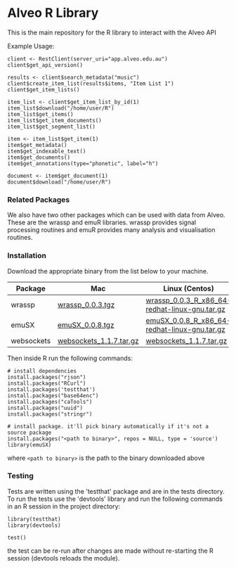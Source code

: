 Alveo R Library
=======

This is the main repository for the R library to interact with the Alveo API


Example Usage:

	client <- RestClient(server_uri="app.alveo.edu.au")
	client$get_api_version()

	results <- client$search_metadata("music")
	client$create_item_list(results$items, "Item List 1")
	client$get_item_lists()

	item_list <- client$get_item_list_by_id(1)
	item_list$download("/home/user/R")
	item_list$get_items()
	item_list$get_item_documents()
	item_list$get_segment_list()

	item <- item_list$get_item(1)
	item$get_metadata()
	item$get_indexable_text()
	item$get_documents()
	item$get_annotations(type="phonetic", label="h")

	document <- item$get_document(1)
	document$download("/home/user/R")


### Related Packages ###

We also have two other packages which can be used with data from Alveo. These are the wrassp and emuR libraries.  wrassp
provides signal processing routines and emuR provides many analysis and visualisation routines. 


### Installation

Download the appropriate binary from the list below to your machine.

| Package | Mac | Linux (Centos) | Windows |
| ------  | --- | -------------- | ------- |
| wrassp | [wrassp_0.0.3.tgz](https://github.com/IntersectAustralia/hcsvlab-docs/blob/master/RPackages/wrassp_0.0.3.tgz) | [wrassp_0.0.3_R_x86_64-redhat-linux-gnu.tar.gz](https://github.com/IntersectAustralia/hcsvlab-docs/blob/master/RPackages/wrassp_0.0.3_R_x86_64-redhat-linux-gnu.tar.gz) | [wrassp_0.0.3.zip](https://github.com/IntersectAustralia/hcsvlab-docs/blob/master/RPackages/wrassp_0.0.3.zip) |
| emuSX | [emuSX_0.0.8.tgz](https://github.com/IntersectAustralia/hcsvlab-docs/blob/master/RPackages/emuSX_0.0.8.tgz) | [emuSX_0.0.8_R_x86_64-redhat-linux-gnu.tar.gz](https://github.com/IntersectAustralia/hcsvlab-docs/blob/master/RPackages/emuSX_0.0.8_R_x86_64-redhat-linux-gnu.tar.gz) | [emuSX_0.0.8.zip](https://github.com/IntersectAustralia/hcsvlab-docs/blob/master/RPackages/emuSX_0.0.8.zip) |
| websockets | [websockets_1.1.7.tar.gz](http://cran.r-project.org/src/contrib/Archive/websockets/websockets_1.1.7.tar.gz) | [websockets_1.1.7.tar.gz](http://cran.r-project.org/src/contrib/Archive/websockets/websockets_1.1.7.tar.gz) | [websockets_1.1.7.tar.gz](http://cran.r-project.org/src/contrib/Archive/websockets/websockets_1.1.7.tar.gz) |
Then inside R run the following commands:

    # install dependencies
    install.packages("rjson")
    install.packages("RCurl")
    install.packages('testthat')
    install.packages("base64enc")
    install.packages("caTools")
    install.packages("uuid")
    install.packages("stringr")
    
    # install package. it'll pick binary automatically if it's not a source package
    install.packages("<path to binary>", repos = NULL, type = 'source')
    library(emuSX)
    
where `<path to binary>` is the path to the binary downloaded above
    
### Testing

Tests are written using the 'testthat' package and are in the tests directory.  To run the tests use the 'devtools' library and run the following commands in an R session in the project directory:

    library(testthat)
    library(devtools)
    
    test()

the test can be re-run after changes are made without re-starting the R session (devtools reloads the module).  


